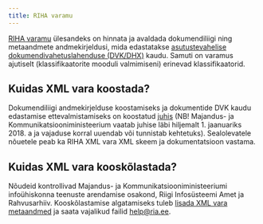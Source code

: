 ```yaml
---
title: RIHA varamu
---
```


[RIHA varamu](https://varamu.riha.ee) ülesandeks on hinnata ja avaldada dokumendiliigi ning metaandmete andmekirjeldusi, mida edastatakse [asutustevahelise dokumendivahetuslahenduse (DVK/DHX)](https://www.ria.ee/ee/dokumendivahetus-dhx.html) kaudu. Samuti on varamus ajutiselt (klassifikaatorite mooduli valmimiseni) erinevad klassifikaatorid.  

## Kuidas XML vara koostada?
Dokumendiliigi andmekirjelduse koostamiseks ja dokumentide DVK kaudu edastamise ettevalmistamiseks on koostatud [juhis](https://www.mkm.ee/sites/default/files/juhis_dokumendiliigi_xml_andmekirjelduse_koostamiseks.pdf) (NB! Majandus- ja Kommunikatsiooniministeerium vaatab juhise läbi hiljemalt 1. jaanuariks 2018. a ja vajaduse korral uuendab või tunnistab kehtetuks). Sealolevatele nõuetele peab ka RIHA XML vara XML skeem ja dokumentatsioon vastama.

## Kuidas XML vara kooskõlastada?
Nõudeid kontrollivad Majandus- ja Kommunikatsiooniministeeriumi infoühiskonna teenuste arendamise osakond, Riigi Infosüsteemi Amet ja Rahvusarhiiv. Kooskõlastamise algatamiseks tuleb [lisada XML vara metaandmed](https://varamu.riha.ee/add.html) ja saata vajalikud failid help@ria.ee.
